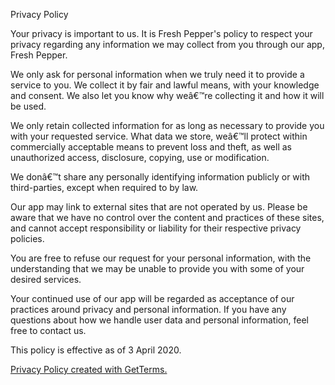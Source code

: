 
Privacy Policy
<p>Your privacy is important to us. It is Fresh Pepper's policy to respect your privacy regarding any information we may collect from you through our app, Fresh Pepper.</p>
<p>We only ask for personal information when we truly need it to provide a service to you. We collect it by fair and lawful means, with your knowledge and consent. We also let you know why weâ€™re collecting it and how it will be used.</p>
<p>We only retain collected information for as long as necessary to provide you with your requested service. What data we store, weâ€™ll protect within commercially acceptable means to prevent loss and theft, as well as unauthorized access, disclosure, copying, use or modification.</p>
<p>We donâ€™t share any personally identifying information publicly or with third-parties, except when required to by law.</p>
<p>Our app may link to external sites that are not operated by us. Please be aware that we have no control over the content and practices of these sites, and cannot accept responsibility or liability for their respective privacy policies.</p>
<p>You are free to refuse our request for your personal information, with the understanding that we may be unable to provide you with some of your desired services.</p>
<p>Your continued use of our app will be regarded as acceptance of our practices around privacy and personal information. If you have any questions about how we handle user data and personal information, feel free to contact us.</p>
<p>This policy is effective as of 3 April 2020.</p>
<p><a href="https://getterms.io" title="Generate a free privacy policy">Privacy Policy created with GetTerms.</a></p>
